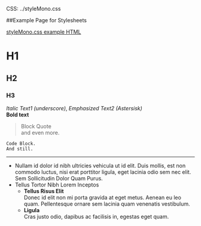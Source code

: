 CSS: ../styleMono.css

##Example Page for Stylesheets

 [styleMono.css example HTML](styleMono.html)

# H1  
## H2
### H3

_Italic Text1 (underscore)_, *Emphasized Text2 (Astersisk)*  
**Bold text**

> Block Quote  
> and even more.

	Code Block.
	And still.

----------

* Nullam id dolor id nibh ultricies vehicula ut id elit. Duis mollis, est non commodo luctus, nisi erat porttitor ligula, eget lacinia odio sem nec elit. Sem Sollicitudin Dolor Quam Purus.
* 	Tellus Tortor Nibh Lorem Inceptos
	* **Tellus Risus Elit**  
	Donec id elit non mi porta gravida at eget metus. Aenean eu leo quam. Pellentesque ornare sem lacinia quam venenatis vestibulum. 
	* **Ligula**  
	Cras justo odio, dapibus ac facilisis in, egestas eget quam. 
